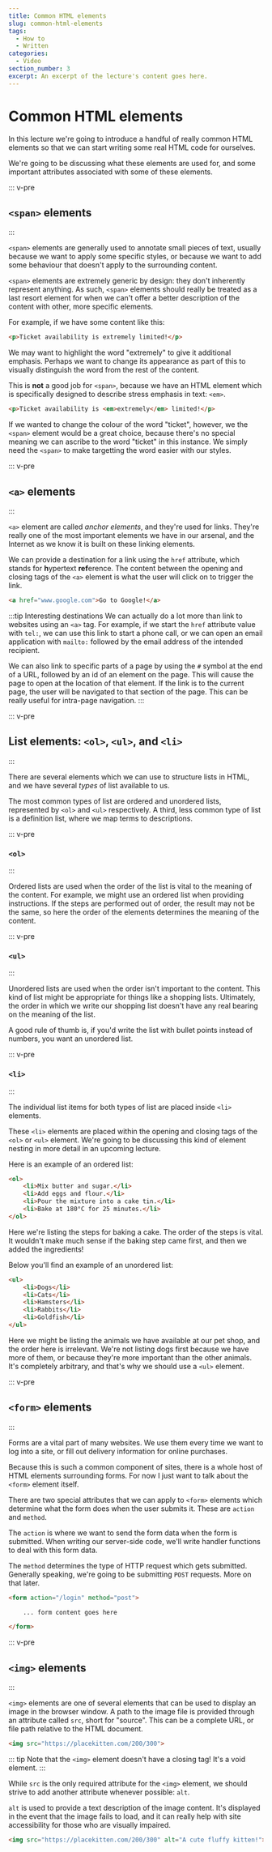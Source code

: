 ```yaml
---
title: Common HTML elements
slug: common-html-elements
tags:
  - How to
  - Written
categories:
  - Video
section_number: 3
excerpt: An excerpt of the lecture's content goes here.
---
```


# Common HTML elements

In this lecture we're going to introduce a handful of really common HTML elements so that we can start writing some real HTML code for ourselves.

We're going to be discussing what these elements are used for, and some important attributes associated with some of these elements.

::: v-pre
## `<span>` elements
:::

`<span>` elements are generally used to annotate small pieces of text, usually because we want to apply some specific styles, or because we want to add some behaviour that doesn't apply to the surrounding content.

`<span>` elements are extremely generic by design: they don't inherently represent anything. As such, `<span>` elements should really be treated as a last resort element for when we can't offer a better description of the content with other, more specific elements.

For example, if we have some content like this:

```html
<p>Ticket availability is extremely limited!</p>
```

We may want to highlight the word "extremely" to give it additional emphasis. Perhaps we want to change its appearance as part of this to visually distinguish the word from the rest of the content.

This is **not** a good job for `<span>`, because we have an HTML element which is specifically designed to describe stress emphasis in text: `<em>`.

```html
<p>Ticket availability is <em>extremely</em> limited!</p>
```

If we wanted to change the colour of the word "ticket", however, we the `<span>` element would be a great choice, because there's no special meaning we can ascribe to the word "ticket" in this instance. We simply need the `<span>` to make targetting the word easier with our styles.

::: v-pre
## `<a>` elements
:::

`<a>` element are called *anchor elements*, and they're used for links. They're really one of the most important elements we have in our arsenal, and the Internet as we know it is built on these linking elements.

We can provide a destination for a link using the `href` attribute, which stands for **h**ypertext **ref**erence. The content between the opening and closing tags of the `<a>` element is what the user will click on to trigger the link.

```html
<a href="www.google.com">Go to Google!</a>
```

:::tip Interesting destinations
We can actually do a lot more than link to websites using an `<a>` tag. For example, if we start the `href` attribute value with `tel:`, we can use this link to start a phone call, or we can open an email application with `mailto:` followed by the email address of the intended recipient.

We can also link to specific parts of a page by using the `#` symbol at the end of a URL, followed by an id of an element on the page. This will cause the page to open at the location of that element. If the link is to the current page, the user will be navigated to that section of the page. This can be really useful for intra-page navigation.
:::

::: v-pre
## List elements: `<ol>`, `<ul>`, and `<li>`
:::

There are several elements which we can use to structure lists in HTML, and we have several *types* of list available to us.

The most common types of list are ordered and unordered lists, represented by `<ol>` and `<ul>` respectively. A third, less common type of list is a definition list, where we map terms to descriptions.

::: v-pre
### `<ol>`
:::

Ordered lists are used when the order of the list is vital to the meaning of the content. For example, we might use an ordered list when providing instructions. If the steps are performed out of order, the result may not be the same, so here the order of the elements determines the meaning of the content.

::: v-pre
### `<ul>`
:::

Unordered lists are used when the order isn't important to the content. This kind of list might be appropriate for things like a shopping lists. Ultimately, the order in which we write our shopping list doesn't have any real bearing on the meaning of the list.

A good rule of thumb is, if you'd write the list with bullet points instead of numbers, you want an unordered list.

::: v-pre
### `<li>`
:::

The individual list items for both types of list are placed inside `<li>` elements.

These `<li>` elements are placed within the opening and closing tags of the `<ol>` or `<ul>` element. We're going to be discussing this kind of element nesting in more detail in an upcoming lecture.

Here is an example of an ordered list:

```html
<ol>
    <li>Mix butter and sugar.</li>
    <li>Add eggs and flour.</li>
    <li>Pour the mixture into a cake tin.</li>
    <li>Bake at 180°C for 25 minutes.</li>
</ol>
```

Here we're listing the steps for baking a cake. The order of the steps is vital. It wouldn't make much sense if the baking step came first, and then we added the ingredients!

Below you'll find an example of an unordered list:

```html
<ul>
    <li>Dogs</li>
    <li>Cats</li>
    <li>Hamsters</li>
    <li>Rabbits</li>
    <li>Goldfish</li>
</ul>
```

Here we might be listing the animals we have available at our pet shop, and the order here is irrelevant. We're not listing dogs first because we have more of them, or because they're more important than the other animals. It's completely arbitrary, and that's why we should use a `<ul>` element.

::: v-pre
## `<form>` elements
:::

Forms are a vital part of many websites. We use them every time we want to log into a site, or fill out delivery information for online purchases.

Because this is such a common component of sites, there is a whole host of HTML elements surrounding forms. For now I just want to talk about the `<form>` element itself.

There are two special attributes that we can apply to `<form>` elements which determine what the form does when the user submits it. These are `action` and `method`.

The `action` is where we want to send the form data when the form is submitted. When writing our server-side code, we'll write handler functions to deal with this form data.

The `method` determines the type of HTTP request which gets submitted. Generally speaking, we're going to be submitting `POST` requests. More on that later.

```html
<form action="/login" method="post">

    ... form content goes here

</form>
```

::: v-pre
## `<img>` elements
:::

`<img>` elements are one of several elements that can be used to display an image in the browser window. A path to the image file is provided through an attribute called `src`, short for "source". This can be a complete URL, or file path relative to the HTML document.

```html
<img src="https://placekitten.com/200/300">
```

::: tip
Note that the `<img>` element doesn't have a closing tag! It's a void element.
:::

While `src` is the only required attribute for the `<img>` element, we should strive to add another attribute whenever possible: `alt`.

`alt` is used to provide a text description of the image content. It's displayed in the event that the image fails to load, and it can really help with site accessibility for those who are visually impaired.

```html
<img src="https://placekitten.com/200/300" alt="A cute fluffy kitten!">
```
